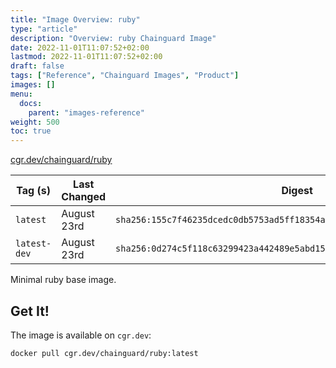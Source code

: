 ```yaml
---
title: "Image Overview: ruby"
type: "article"
description: "Overview: ruby Chainguard Image"
date: 2022-11-01T11:07:52+02:00
lastmod: 2022-11-01T11:07:52+02:00
draft: false
tags: ["Reference", "Chainguard Images", "Product"]
images: []
menu:
  docs:
    parent: "images-reference"
weight: 500
toc: true
---
```


[cgr.dev/chainguard/ruby](https://github.com/chainguard-images/images/tree/main/images/ruby)

| Tag (s)       | Last Changed | Digest                                                                    |
|---------------|--------------|---------------------------------------------------------------------------|
|  `latest`     | August 23rd  | `sha256:155c7f46235dcedc0db5753ad5ff18354a142f583dd3af7fde1eb8902c9571f5` |
|  `latest-dev` | August 23rd  | `sha256:0d274c5f118c63299423a442489e5abd15d88b64889141165f40a84f1a8a9c6b` |



Minimal ruby base image.

## Get It!

The image is available on `cgr.dev`:

```
docker pull cgr.dev/chainguard/ruby:latest
```

